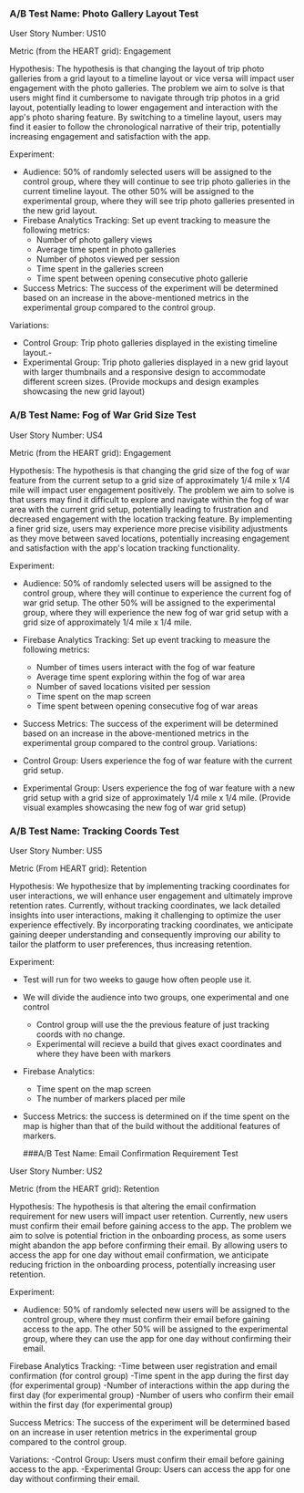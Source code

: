 ### A/B Test Name: Photo Gallery Layout Test

User Story Number: US10

Metric (from the HEART grid): Engagement

Hypothesis: The hypothesis is that changing the layout of trip photo galleries from a grid layout to a timeline layout or vice versa will impact user engagement with the photo galleries. The problem we aim to solve is that users might find it cumbersome to navigate through trip photos in a grid layout, potentially leading to lower engagement and interaction with the app's photo sharing feature. By switching to a timeline layout, users may find it easier to follow the chronological narrative of their trip, potentially increasing engagement and satisfaction with the app.

Experiment:

- Audience: 50% of randomly selected users will be assigned to the control group, where they will continue to see trip photo galleries in the current timeline layout. The other 50% will be assigned to the experimental group, where they will see trip photo galleries presented in the new grid layout.
- Firebase Analytics Tracking: Set up event tracking to measure the following metrics:
  - Number of photo gallery views
  - Average time spent in photo galleries
  - Number of photos viewed per session
  - Time spent in the galleries screen
  - Time spent between opening consecutive photo gallerie
- Success Metrics: The success of the experiment will be determined based on an increase in the above-mentioned metrics in the experimental group compared to the control group.

Variations:

- Control Group: Trip photo galleries displayed in the existing timeline layout.-
- Experimental Group: Trip photo galleries displayed in a new grid layout with larger thumbnails and a responsive design to accommodate different screen sizes. (Provide mockups and design examples showcasing the new grid layout)


### A/B Test Name: Fog of War Grid Size Test

User Story Number: US4

Metric (from the HEART grid): Engagement

Hypothesis: The hypothesis is that changing the grid size of the fog of war feature from the current setup to a grid size of approximately 1/4 mile x 1/4 mile will impact user engagement positively. The problem we aim to solve is that users may find it difficult to explore and navigate within the fog of war area with the current grid setup, potentially leading to frustration and decreased engagement with the location tracking feature. By implementing a finer grid size, users may experience more precise visibility adjustments as they move between saved locations, potentially increasing engagement and satisfaction with the app's location tracking functionality.

Experiment:

- Audience: 50% of randomly selected users will be assigned to the control group, where they will continue to experience the current fog of war grid setup. The other 50% will be assigned to the experimental group, where they will experience the new fog of war grid setup with a grid size of approximately 1/4 mile x 1/4 mile.
- Firebase Analytics Tracking: Set up event tracking to measure the following metrics:
  - Number of times users interact with the fog of war feature
  - Average time spent exploring within the fog of war area
  - Number of saved locations visited per session
  - Time spent on the map screen
  - Time spent between opening consecutive fog of war areas
- Success Metrics: The success of the experiment will be determined based on an increase in the above-mentioned metrics in the experimental group compared to the control group.
Variations:

- Control Group: Users experience the fog of war feature with the current grid setup.
- Experimental Group: Users experience the fog of war feature with a new grid setup with a grid size of approximately 1/4 mile x 1/4 mile. (Provide visual examples showcasing the new fog of war grid setup)

### A/B Test Name: Tracking Coords Test

User Story Number: US5

Metric (From HEART grid): Retention

Hypothesis: We hypothesize that by implementing tracking coordinates for user interactions, we will enhance user engagement and ultimately improve retention rates. Currently, without tracking coordinates, we lack detailed insights into user interactions, making it challenging to optimize the user experience effectively. By incorporating tracking coordinates, we anticipate gaining deeper understanding and consequently improving our ability to tailor the platform to user preferences, thus increasing retention.

Experiment:
- Test will run for two weeks to gauge how often people use it. 
- We will divide the audience into two groups, one experimental and one control
  - Control group will use the the previous feature of just tracking coords with no change.
  - Experimental will recieve a build that gives exact coordinates and where they have been with markers
- Firebase Analytics:
  - Time spent on the map screen
  - The number of markers placed per mile
- Success Metrics: the success is determined on if the time spent on the map is higher than that of the build without the additional features of markers.


  ###A/B Test Name: Email Confirmation Requirement Test
  
User Story Number: US2

Metric (from the HEART grid): Retention

Hypothesis:
The hypothesis is that altering the email confirmation requirement for new users will impact user retention. Currently, new users must confirm their email before gaining access to the app. The problem we aim to solve is potential friction in the onboarding process, as some users might abandon the app before confirming their email. By allowing users to access the app for one day without email confirmation, we anticipate reducing friction in the onboarding process, potentially increasing user retention.

Experiment:
- Audience: 50% of randomly selected new users will be assigned to the control group, where they must confirm their email before gaining access to the app. The other 50% will be assigned to the experimental group, where they can use the app for one day without confirming their email.

Firebase Analytics Tracking:
-Time between user registration and email confirmation (for control group)
-Time spent in the app during the first day (for experimental group)
-Number of interactions within the app during the first day (for experimental group)
-Number of users who confirm their email within the first day (for experimental group)

Success Metrics:
The success of the experiment will be determined based on an increase in user retention metrics in the experimental group compared to the control group.

Variations:
-Control Group: Users must confirm their email before gaining access to the app.
-Experimental Group: Users can access the app for one day without confirming their email.
